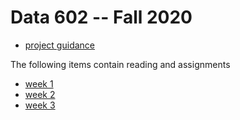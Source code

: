 # Data 602 -- Fall 2020

* [project guidance](./projects.md)

The following items contain reading and assignments

* [week 1](./week01.md)
* [week 2](./week02.md)
* [week 3](./week03.md)
